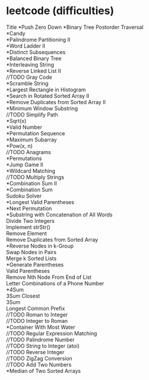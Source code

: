 leetcode (difficulties)
========
Title
*Push Zero Down
*Binary Tree Postorder Traversal<br>
*Candy<br>
*Palindrome Partitioning II<br>
*Word Ladder II<br>
*Distinct Subsequences<br>
*Balanced Binary Tree<br>
*Interleaving String<br>
*Reverse Linked List II<br>
//TODO Gray Code<br>
*Scramble String<br>
*Largest Rectangle in Histogram<br>
*Search in Rotated Sorted Array II<br>
*Remove Duplicates from Sorted Array II<br>
*Minimum Window Substring<br>
//TODO Simplify Path<br>
*Sqrt(x)<br>
*Valid Number<br>
*Permutation Sequence<br>
*Maximum Subarray<br>
*Pow(x, n)<br>
//TODO Anagrams<br>
*Permutations<br>
*Jump Game II<br>
*Wildcard Matching<br>
//TODO Multiply Strings<br>
*Combination Sum II<br>
*Combination Sum<br>
Sudoku Solver<br>
*Longest Valid Parentheses<br>
*Next Permutation<br>
*Substring with Concatenation of All Words<br>
Divide Two Integers<br>
Implement strStr()<br>
Remove Element<br>
Remove Duplicates from Sorted Array<br>
*Reverse Nodes in k-Group<br>
Swap Nodes in Pairs<br>
Merge k Sorted Lists<br>
*Generate Parentheses<br>
Valid Parentheses<br>
Remove Nth Node From End of List<br>
Letter Combinations of a Phone Number<br>
*4Sum<br>
3Sum Closest<br>
3Sum<br>
Longest Common Prefix<br>
//TODO Roman to Integer<br>
//TODO Integer to Roman<br>
*Container With Most Water<br>
//TODO Regular Expression Matching<br>
//TODO Palindrome Number<br>
//TODO String to Integer (atoi)<br>
//TODO Reverse Integer<br>
//TODO ZigZag Conversion<br>
//TODO Add Two Numbers<br>
*Median of Two Sorted Arrays<br>
